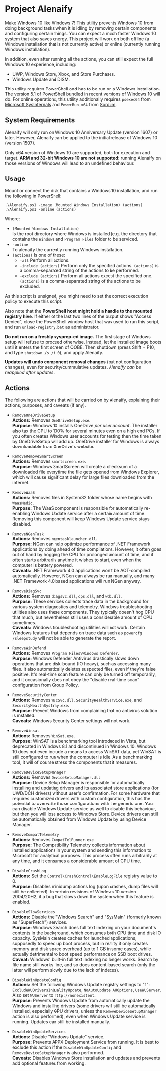 # Project Alenaify

Make Windows 10 like Windows 7! This utility prevents Windows 10 from doing background tasks when it is idling by removing certain components and configuring certain things. You can expect a much faster Windows 10 system that also saves energy. This project will work on both offline (a Windows installation that is not currently active) or online (currently running Windows installation).

In addition, even after running all the actions, you can still expect the full Windows 10 experience, including:

- UWP, Windows Store, Xbox, and Store Purchases.
- Windows Update and DISM.

This utility requires PowerShell and has to be run on a Windows installation. The version 5.1 of PowerShell bundled in recent versions of Windows 10 will do. For online operations, this utility additionally requires `psexec64` from [Microsoft SysInternals](https://live.sysinternals.com) and `PowerRun_x64` from [Sordum](https://www.sordum.org/9416/powerrun-v1-4-run-with-highest-privileges/).

## System Requirements

Alenaify will only run on Windows 10 Anniversary Update (version 1607) or later. However, Alenaify can be applied to the initial release of Windows 10 (version 1507).

Only x64 version of Windows 10 are supported, both for execution and target. **ARM and 32-bit Windows 10 are not supported**: running Alenaify on those versions of Windows will lead to an undefined behaviour.

## Usage

Mount or connect the disk that contains a Windows 10 installation, and run the following in PowerShell:

```
.\Alenaify.ps1 -image (Mounted Windows Installation) (actions)
.\Alenaify.ps1 -online (actions)
```

Where:

- `(Mounted Windows Installation)`  
  Is the root directory where Windows is installed (e.g. the directory that contains the `Windows` and `Program Files` folder to be serviced.
- `-online`  
  To alenaify the currently running Windows installation.
- `(actions)`
  Is one of these:
  - `-all`
    Perform all actions.
  - `-include (actions)`
    Perform only the specified actions. `(actions)` is a comma-separated string of the actions to be performed.
  - `-exclude (actions)`
    Perform all actions except the specified one. `(actions)` is a comma-separated string of the actions to be excluded.

As this script is unsigned, you might need to set the correct execution policy to execute this script.

Also note that the **PowerShell host might hold a handle to the mounted registry hive**. If either of the last two lines of the output shows "Access Denied", close the PowerShell window host that was used to run this script, and run `unload-registry.bat` as administrator.

**Do not run on a freshly sysprep-ed image.**
The first stage of Windows setup will refuse to proceed otherwise. Instead, let the installed image boots until it enters the first screen of OOBE. Then shutdown (press Shift + F10, and type `shutdown /s /t 0`), and apply Alenaify.

**Updates will undo component removal changes** (but not configuration changes), even for security/cummulative updates. *Alenaify can be reapplied after updates*.

## Actions

The following are actions that will be carried on by Alenaify, explaining their actions, purposes, and caveats (if any).

- `RemoveOneDriveSetup`  
  **Actions:** Removes `OneDriveSetup.exe`.  
  **Purpose:** Windows 10 installs OneDrive *per user account*. The installer also tax the CPU to 100% for several minutes even on a high end PCs. If you often creates Windows user accounts for testing then the time taken by OneDriveSetup will add up. OneDrive installer for Windows is always downloadable from OneDrive's website.

- `RemoveRemoveSmartScreen`  
  **Actions:** Removes `smartscreen.exe`.  
  **Purpose:** Windows SmartScreen will create a checksum of a downloaded file everytime the file gets opened from Windows Explorer, which will cause significant delay for large files downloaded from the internet.

- `RemoveWaaS`  
  **Actions:** Removes files in System32 folder whose name begins with `WaasMedic`.  
  **Purpose:** The WaaS component is responsible for automatically re-enabling Windows Update service after a certain amount of time. Removing this component will keep Windows Update service stays disabled.

- `RemoveNGenTask`  
  **Actions:** Removes `ngentasklauncher.dll`.  
  **Purpose:** NGen can help optimize performance of .NET Framework applications by doing ahead of time compilations. However, it often goes out of hand by hogging the CPU for prolonged amount of time, and it often starts arbitrarily anytime it wishes to start, even when the computer is battery powered.  
  **Caveats:** .NET Framework 4.0 applications won't be AOT-compiled automatically. However, NGen can always be run manually, and many .NET Framework 4.0 based applications will run NGen anyway.

- `RemoveDiagSvc`  
  **Actions:** Removes `diagsvc.dll`, `dps.dll`, and `wdi.dll`.  
  **Purpose:** These services collects trace data in the background for various system diagnostics and telemetry. Windows troubleshooting utilities also uses these components. They typically doesn't hog CPU that much, but nevertheless still uses a considerable amount of CPU sometimes.  
  **Caveats:** Windows troubleshooting utilities will not work. Certain Windows features that depends on trace data such as `powercfg /sleepstudy` will not be able to generate the report.

- `RemoveWinDefend`  
  **Actions:** Removes `Program Files\Windows Defender`.  
  **Purpose:** Windows Defender Antivirus drastically slows down operations that are disk-bound (IO heavy), such as accessing many files. It also automatically deletes suspected files, even if they're false positive. It's real-time scan feature can only be turned off temporarily, and it occasionally does not obey the "disable real-time scan" configuration from Group Policy.

- `RemoveSecurityCenter`  
  **Actions:** Removes `WscSvc.dll`, `SecurityHealthService.exe`, and `SecurityHealthSystray.exe`.  
  **Purpose:** Prevent Windows from complaining that no antivirus solution is installed.  
  **Caveats:** Windows Security Center settings will not work.

- `RemoveWinsat`  
  **Actions:** Removes `WinSat.exe`.  
  **Purpose:** WinSAT is a benchmarking tool introduced in Vista, but deprecated in Windows 8.1 and discontinued in Windows 10. Windows 10 does not even include a means to access WinSAT data, yet WinSAT is still configured to run when the computer is idle. As a benchmarking tool, it will of course stress the components that it measures.

- `RemoveDeviceSetupManager`  
  **Actions:** Removes `DeviceSetupManager.dll`  
  **Purpose:** Device Setup Manager is responsible for automatically installing and updating drivers and its associated store applications (for UWD/DCH drivers) without user's confirmation. For some hardware that requires customized drivers with custom configuration, this has the potential to overwrite those configurations with the generic one. You can disable Windows Update service as well to disable this behaviour, but then you will lose access to Windows Store. Device drivers can still be automatically obtained from Windows Update by using Device Manager.

- `RemoveCompatTelemetry`  
  **Actions:** Removes `CompatTelRunner.exe`  
  **Purpose:** The Compatibility Telemetry collects information about installed applications in your system and sending this information to Microsoft for analytical purposes. This process often runs arbitrarily at any time, and it consumes a considerable amount of CPU time.

- `DisableCrashLog`  
  **Actions:** Set the `Control\CrashControl\EnableLogFile` registry value to 0.  
  **Purpose:** Disables minidump actions log (upon crashes, dump files will still be collected). In certain revisions of Windows 10 version 2004/20H2, it a bug that slows down the system when this feature is enabled.

- `DisableSlowServices`  
  **Actions:** Disable the "Windows Search" and "SysMain" (formerly known as "SuperFetch") services.  
  **Purpose:** Windows Search does full text indexing on your document's contents in the background, which consumes both CPU time and disk IO capacity. SysMain creates caches for launched applications, supposedly to speed up boot process, but in reality it only creates memory and disk space overhead (up to 1 GB in some cases), while actually detrimental to boot speed performance on SSD boot drives.  
  **Caveat:** Windows' built-in full text indexing no longer works. Search by file name still works fine, and so does content-based search (only the latter will perform slowly due to the lack of indexes).

- `DisableWinUpdateConfig`  
  **Actions:** Set the following Windows Update registry settings to "1": `ExcludeWUDriversInQualityUpdate`, `NoAutoUpdate`, `AUOptions`, `UseWUServer`. Also set `WUServer` to `http://nonexistent`.  
  **Purpose:** Prevents Windows Update from automatically update the Windows and installing drivers (some drivers will still be automatically installed, especially GPU drivers, unless the `RemoveDeviceSetupManager` action is also performed), even when Windows Update service is running. Updates can still be installed manually.

- `DisableWinUpdateServices`  
  **Actions:** Disable "Windows Update" service.  
  **Purpose:** Prevents APPX Deployment Service from running. It is best to exclude this action if the `DisableWinUpdateConfig` and `RemoveDeviceSetupManager` is also performed.  
  **Caveats:** Disables Windows Store installation and updates and prevents add optional features from working.